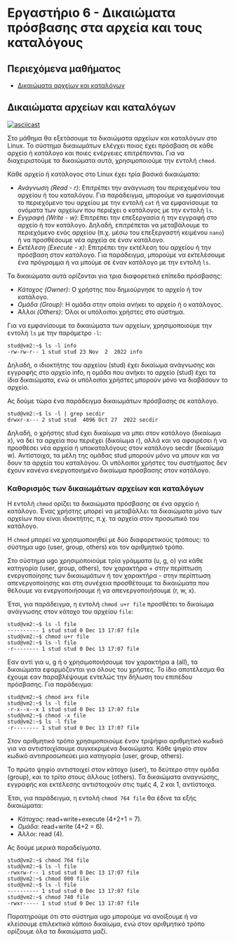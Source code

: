 # Εργαστήριο 6 - Δικαιώματα πρόσβασης στα αρχεία και τους καταλόγους

## Περιεχόμενα μαθήματος

- [Δικαιώματα αρχείων και καταλόγων](#δικαιώματα-αρχείων-και-καταλόγων)

## Δικαιώματα αρχείων και καταλόγων

[![asciicast](https://asciinema.org/a/VjkQWNxBDitNJaaPdai00s61z.svg)](https://asciinema.org/a/VjkQWNxBDitNJaaPdai00s61z)

Στο μάθημα θα εξετάσουμε τα δικαιώματα αρχείων και καταλόγων στο Linux. Το σύστημα δικαιωμάτων ελέγχει ποιος έχει πρόσβαση σε κάθε αρχείο ή κατάλογο και ποιες ενέργειες επιτρέπονται. Για να διαχειριστούμε τα δικαιώματα αυτά, χρησιμοποιούμε την εντολή `chmod`.

Κάθε αρχείο ή κατάλογος στο Linux έχει τρία βασικά δικαιώματα:

- *Ανάγνωση (Read - r)*: Επιτρέπει την ανάγνωση του περιεχομένου του αρχείου ή του καταλόγου. Για παράδειγμα, μπορούμε να εμφανίσουμε το περιεχόμενο του αρχείου με την εντολή `cat` ή να εμφανίσουμε τα ονόματα των αρχείων που περιέχει ο κατάλογος με την εντολή `ls`.
- *Εγγραφή (Write - w)*: Επιτρέπει την επεξεργασία ή την εγγραφή στο αρχείο ή τον κατάλογο. Δηλαδή, επιτρέπεται να μεταβάλουμε το περιεχόμενο ενός αρχείου (π.χ. μέσω του επεξεργαστή κειμένου `nano`) ή να προσθέσουμε νέα αρχεία σε έναν κατάλογο.
- *Εκτέλεση (Execute - x)*: Επιτρέπει την εκτέλεση του αρχείου ή την πρόσβαση στον κατάλογο. Για παράδειγμα, μπορούμε να εκτελέσουμε ένα πρόγραμμα ή να μπούμε σε έναν κατάλογο με την εντολή `ls`.

Τα δικαιώματα αυτά ορίζονται για τρια διαφορετικά επίπεδα πρόσβασης:

- *Κάτοχος (Owner)*: Ο χρήστης που δημιούργησε το αρχείο ή τον κατάλογο.
- *Ομάδα (Group)*: Η ομάδα στην οποία ανήκει το αρχείο ή ο κατάλογος.
- *Άλλοι (Others)*: Όλοι οι υπόλοιποι χρήστες στο σύστημα.

Για να εμφανίσουμε τα δικαιώματα των αρχείων, χρησιμοποιούμε την εντολή `ls` με την παράμετρο `-l`:

```console
stud@vm2:~$ ls -l info
-rw-rw-r-- 1 stud stud 23 Nov  2  2022 info
```

Δηλαδή, ο ιδιοκτήτης του αρχείου (stud) έχει δικαίωμα ανάγνωσης και εγγραφής στο αρχείο info, η ομάδα που ανήκει το αρχείο (stud) έχει τα ίδια δικαιώματα, ενώ οι υπόλοιποι χρήστες μπορούν μόνο να διαβάσουν το αρχείο.

Ας δούμε τώρα ένα παράδειγμα δικαιωμάτων πρόσβασης σε κατάλογο.

```console
stud@vm2:~$ ls -l | grep secdir
drwxr-x--- 2 stud stud  4096 Oct 27  2022 secdir
```

Δηλαδή, ο χρήστης stud έχει δικαίωμα να μπει στον κατάλογο (δικαίωμα x), να δεί τα αρχεία που περιέχει (δικαίωμα r), αλλά και να αφαιρέσει ή να προσθέσει νέα αρχεία ή υποκαταλόγους στον κατάλογο secdir (δικαίωμα w). Αντίστοιχα, τα μέλη της ομάδας stud μπορούν μόνο να μπουν και να δουν τα αρχεία του καταλόγου. Οι υπόλοιποι χρήστες του συστήματος δεν έχουν κανένα ενεργοποιημένο δικαίωμα πρόσβασης στον κατάλογο.

### Καθορισμός των δικαιωμάτων αρχείων και καταλόγων
Η εντολή `chmod` ορίζει τα δικαιώματα πρόσβασης σε ένα αρχείο ή κατάλογο. Ένας χρήστης μπορεί να μεταβάλλει τα δικαιώματα μόνο των αρχείων που είναι ιδιοκτήτης, π.χ. τα αρχεία στον προσωπικό του κατάλογο.

Η `chmod` μπορεί να χρησιμοποιηθεί με δύο διαφορετικούς τρόπους: το σύστημα ugo (user, group, others) και τον αριθμητικό τρόπο.

Στο σύστημα ugo χρησιμοποιούμε τρία γράμματα (u, g, o) για κάθε κατηγορία (user, group, others), τον χαρακτήρα + στην περίπτωση ενεργοποίησης των δικαιωμάτων ή τον χαρακτήρα - στην περίπτωση απενεργοποίησης και στη συνέχεια προσθέτουμε τα δικαιώματα που θέλουμε να ενεργοποιήσουμε ή να απενεργοποιήσουμε (r, w, x).

Έτσι, για παράδειγμα, η εντολή `chmod u+r file` προσθέτει το δικαίωμα ανάγνωσης στον κάτοχο του αρχείου `file`:

```console
stud@vm2:~$ ls -l file
---------- 1 stud stud 0 Dec 13 17:07 file
stud@vm2:~$ chmod u+r file
stud@vm2:~$ ls -l file
-r-------- 1 stud stud 0 Dec 13 17:07 file
```

Εαν αντί για u, g ή o χρησιμοποιήσουμε τον χαρακτήρα a (all), τα δικαιώματα εφαρμόζονται για όλους του χρήστες. Το ίδιο αποτέλεσμα θα έχουμε εαν παραβλέψουμε εντελώς την δήλωση του επιπέδου πρόσβασης. Για παράδειγμα:

```console
stud@vm2:~$ chmod a+x file
stud@vm2:~$ ls -l file
-r-x--x--x 1 stud stud 0 Dec 13 17:07 file
stud@vm2:~$ chmod -x file
stud@vm2:~$ ls -l file
-r-------- 1 stud stud 0 Dec 13 17:07 file
```

Στον αριθμητικό τρόπο χρησιμοποιούμε έναν τριψήφιο αριθμητικό κωδικό για να αντιστοιχίσουμε συγκεκριμένα δικαιώματα. Κάθε ψηφίο στον κωδικό αντιπροσωπεύει μια κατηγορία (user, group, others).

Το πρώτο ψηφίο αντιστοιχεί στον κάτοχο (user), το δεύτερο στην ομάδα (group), και το τρίτο στους άλλους (others). Τα δικαιώματα αναγνώσης, εγγραφής και εκτέλεσης αντιστοιχούν στις τιμές 4, 2 και 1, αντίστοιχα.

Έτσι, για παράδειγμα, η εντολή `chmod 764 file` θα έδινε τα εξής δικαιώματα:

- *Κάτοχος*: read+write+execute (4+2+1 = 7).
- *Ομάδα*: read+write (4+2 = 6).
- *Άλλοι*: read (4).

Ας δούμε μερικά παραδείγματα.

```console
stud@vm2:~$ chmod 764 file
stud@vm2:~$ ls -l file
-rwxrw-r-- 1 stud stud 0 Dec 13 17:07 file
stud@vm2:~$ chmod 000 file
stud@vm2:~$ ls -l file
---------- 1 stud stud 0 Dec 13 17:07 file
stud@vm2:~$ chmod 740 file
-rwxr----- 1 stud stud 0 Dec 13 17:07 file
```

Παρατηρούμε ότι στο σύστημα ugo μπορούμε να ανοίξουμε ή να κλείσουμε επιλεκτικά κάποιο δικαίωμα, ενώ στον αριθμητικό τρόπο ορίζουμε όλα τα δικαιώματα μαζί.
